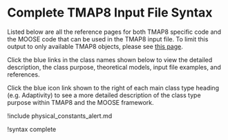 # Complete TMAP8 Input File Syntax

Listed below are all the reference pages for both TMAP8 specific code and the
MOOSE code that can be used in the TMAP8 input file. To limit this output to
only available TMAP8 objects, please see [this page](tmap_only.md).

Click the blue links in the class names shown below to view the detailed
description, the class purpose, theoretical models, input file examples, and
references.

Click the blue icon link shown to the right of each main class type heading
(e.g. Adaptivity) to see a more detailed description of the class type purpose
within TMAP8 and the MOOSE framework.

!include physical_constants_alert.md

!syntax complete
